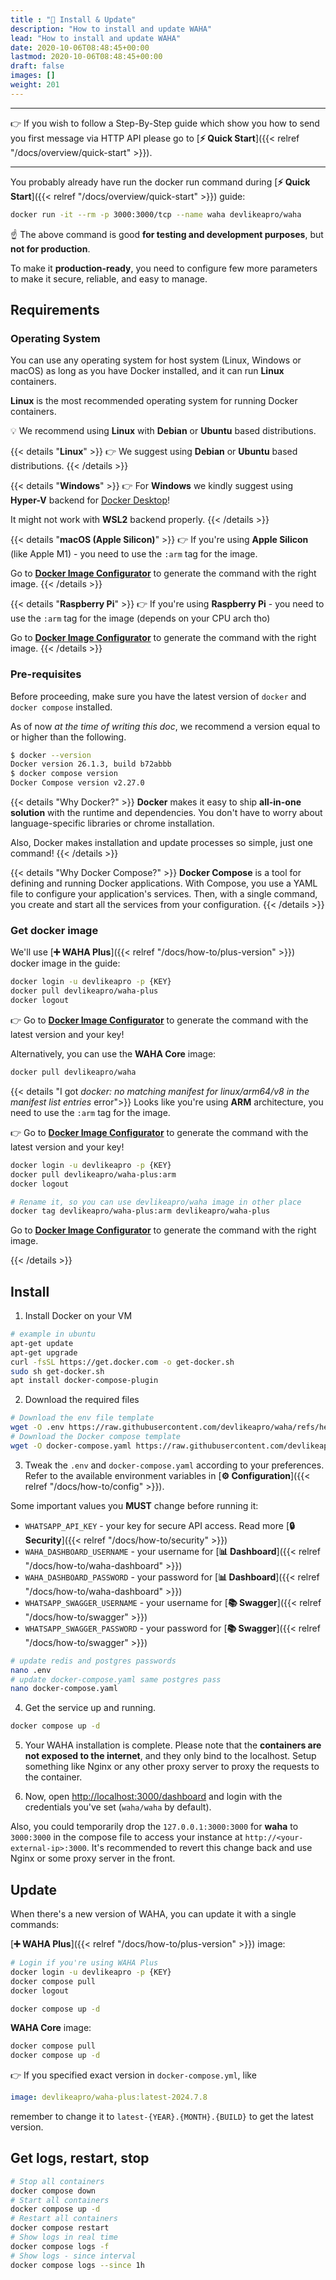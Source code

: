 ```yaml
---
title : "🔧 Install & Update"
description: "How to install and update WAHA"
lead: "How to install and update WAHA"
date: 2020-10-06T08:48:45+00:00
lastmod: 2020-10-06T08:48:45+00:00
draft: false
images: []
weight: 201
---
```


---

👉 If you wish to follow a Step-By-Step guide which show you how to send you first message via HTTP API
please go to [**⚡ Quick Start**]({{< relref "/docs/overview/quick-start" >}}).

---

You probably already have run the docker run command during
[**⚡ Quick Start**]({{< relref "/docs/overview/quick-start" >}}) guide:
```bash
docker run -it --rm -p 3000:3000/tcp --name waha devlikeapro/waha
```

☝️ The above command is good **for testing and development purposes**, but **not for production**.

To make it **production-ready**, you need to configure few more parameters to make it secure, reliable, and easy to manage.



## Requirements
### Operating System
You can use any operating system for host system (Linux, Windows or macOS)
as long as you have Docker installed, and it can run **Linux** containers.

**Linux** is the most recommended operating system for running Docker containers.

💡 We recommend using **Linux** with **Debian** or **Ubuntu** based distributions.

{{< details "<b>Linux</b>" >}}
👉 We suggest using **Debian** or **Ubuntu** based distributions.
{{< /details >}}

{{< details "<b>Windows</b>" >}}
👉 For **Windows** we kindly suggest using **Hyper-V** backend for 
[Docker Desktop](https://docs.docker.com/desktop/install/windows-install/)!

It might not work with **WSL2** backend properly.
{{< /details >}}

{{< details "<b>macOS (Apple Silicon)</b>" >}}
👉 If you're using **Apple Silicon** (like Apple M1) - you need to use the `:arm` tag for the image.

Go to
[**Docker Image Configurator**](https://portal.devlike.pro/docker-image)
to generate the command with the right image.
{{< /details >}}

{{< details "<b>Raspberry Pi</b>" >}}
👉 If you're using **Raspberry Pi** - you need to use the `:arm` tag for the image (depends on your CPU arch tho)

Go to
[**Docker Image Configurator**](https://portal.devlike.pro/docker-image)
to generate the command with the right image.
{{< /details >}}


### Pre-requisites
Before proceeding, make sure you have the latest version of `docker` and `docker compose` installed.

As of now *at the time of writing this doc*, we recommend a version equal to or higher than the following.

```bash
$ docker --version
Docker version 26.1.3, build b72abbb
$ docker compose version
Docker Compose version v2.27.0
```

{{< details "Why Docker?" >}}
**Docker** makes it easy to ship **all-in-one solution** with the runtime and dependencies.
You don't have to worry about language-specific libraries or chrome installation.

Also, Docker makes installation and update processes so simple, just one command!
{{< /details >}}

{{< details "Why Docker Compose?" >}}
**Docker Compose** is a tool for defining and running Docker applications.
With Compose, you use a YAML file to configure your application's services.
Then, with a single command, you create and start all the services from your configuration.
{{< /details >}}

### Get docker image
We'll use
[**➕ WAHA Plus**]({{< relref "/docs/how-to/plus-version" >}}) docker image in the guide:

```bash
docker login -u devlikeapro -p {KEY}
docker pull devlikeapro/waha-plus
docker logout
```

👉 Go to
[**Docker Image Configurator**](https://portal.devlike.pro/docker-image)
to generate the command with the latest version and your key!


Alternatively, you can use the **WAHA Core** image:

```bash
docker pull devlikeapro/waha
```
{{< details "I got <i>docker: no matching manifest for linux/arm64/v8 in the manifest list entries</i> error">}}
Looks like you're using **ARM** architecture, you need to use the `:arm` tag for the image.

👉 Go to
[**Docker Image Configurator**](https://portal.devlike.pro/docker-image)
to generate the command with the latest version and your key!

```bash
docker login -u devlikeapro -p {KEY}
docker pull devlikeapro/waha-plus:arm
docker logout

# Rename it, so you can use devlikeapro/waha image in other place
docker tag devlikeapro/waha-plus:arm devlikeapro/waha-plus
```

Go to
[**Docker Image Configurator**](https://portal.devlike.pro/docker-image)
to generate the command with the right image.


{{< /details >}}

## Install

1. Install Docker on your VM
```bash
# example in ubuntu
apt-get update
apt-get upgrade
curl -fsSL https://get.docker.com -o get-docker.sh
sudo sh get-docker.sh
apt install docker-compose-plugin
```

2. Download the required files
```bash
# Download the env file template
wget -O .env https://raw.githubusercontent.com/devlikeapro/waha/refs/heads/core/.env
# Download the Docker compose template
wget -O docker-compose.yaml https://raw.githubusercontent.com/devlikeapro/waha/refs/heads/core/docker-compose.yaml
```

3. Tweak the `.env` and `docker-compose.yaml` according to your preferences. 
Refer to the available environment variables in [**⚙️ Configuration**]({{< relref "/docs/how-to/config" >}}).

Some important values you **MUST** change before running it:
- `WHATSAPP_API_KEY` - your key for secure API access. Read more [**🔒 Security**]({{< relref "/docs/how-to/security" >}})
- `WAHA_DASHBOARD_USERNAME` - your username for [**📊 Dashboard**]({{< relref "/docs/how-to/waha-dashboard" >}})
- `WAHA_DASHBOARD_PASSWORD` - your password for [**📊 Dashboard**]({{< relref "/docs/how-to/waha-dashboard" >}})
- `WHATSAPP_SWAGGER_USERNAME` - your username for [**📚 Swagger**]({{< relref "/docs/how-to/swagger" >}})
- `WHATSAPP_SWAGGER_PASSWORD` - your password for [**📚 Swagger**]({{< relref "/docs/how-to/swagger" >}})

```bash
# update redis and postgres passwords
nano .env
# update docker-compose.yaml same postgres pass
nano docker-compose.yaml
```

4. Get the service up and running.
```bash
docker compose up -d
```

5. Your WAHA installation is complete. 
Please note that the **containers are not exposed to the internet**, and they only bind to the localhost. 
Setup something like Nginx or any other proxy server to proxy the requests to the container.

6. Now, open [http://localhost:3000/dashboard](http://localhost:3000/dashboard) and login with the credentials you've set
   (`waha/waha` by default).

Also, you could temporarily drop the `127.0.0.1:3000:3000` for **waha** to `3000:3000` in the compose file to access your instance at `http://<your-external-ip>:3000`. 
It's recommended to revert this change back and use Nginx or some proxy server in the front.

## Update
When there's a new version of WAHA, you can update it with a single commands:

[**➕ WAHA Plus**]({{< relref "/docs/how-to/plus-version" >}}) image:
```bash
# Login if you're using WAHA Plus
docker login -u devlikeapro -p {KEY}
docker compose pull
docker logout

docker compose up -d
```

**WAHA Core** image:
```bash
docker compose pull
docker compose up -d
```

👉 If you specified exact version in `docker-compose.yml`, like 
```yaml
image: devlikeapro/waha-plus:latest-2024.7.8
```
remember to change it to `latest-{YEAR}.{MONTH}.{BUILD}` to get the latest version.

## Get logs, restart, stop
```bash
# Stop all containers
docker compose down
# Start all containers
docker compose up -d
# Restart all containers
docker compose restart
# Show logs in real time
docker compose logs -f
# Show logs - since interval
docker compose logs --since 1h  
```
